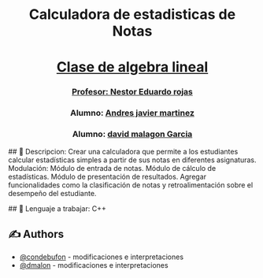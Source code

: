 <h1 align="center">Calculadora de estadisticas de Notas</h1>
<p align="center">
  <a href="" rel="noopener">
</p>
<h1 align="center">Clase de algebra lineal</h1>
<h3 align="center">Profesor: <a href="https://github.com/JuanS3">Nestor Eduardo rojas</a></h3>
    
<h3 align="center">Alumno: <a href="https://github.com/condebufon">Andres javier martinez</a></h3>
<h3 align="center">Alumno: <a href="https://github.com/DAVIDMALAGON23">david malagon Garcia</a></h3>

<p align="justificado"> 
## 📝 Descripcion: Crear una calculadora que permite a los estudiantes calcular estadísticas simples a partir
de sus notas en diferentes asignaturas.
Modulación:
Módulo de entrada de notas.
Módulo de cálculo de estadísticas.
Módulo de presentación de resultados.
Agregar funcionalidades como la clasificación de notas y retroalimentación sobre el desempeño del
estudiante.
    <br>
</p>
## 📝 Lenguaje a trabajar: C++

## ✍️ Authors <a name = "authors"></a>

- [@condebufon]("https://github.com/condebufon") - modificaciones e interpretaciones
- [@dmalon]("https://github.com/DAVIDMALAGON23") - modificaciones e interpretaciones
